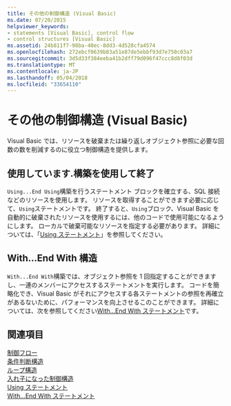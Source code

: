 ```yaml
---
title: その他の制御構造 (Visual Basic)
ms.date: 07/20/2015
helpviewer_keywords:
- statements [Visual Basic], control flow
- control structures [Visual Basic]
ms.assetid: 24b811f7-98ba-40ec-8dd3-4d528cfa4574
ms.openlocfilehash: 272ebcf0639b83a51e87de5ebbf93d7e750c03a7
ms.sourcegitcommit: 3d5d33f384eeba41b2dff79d096f47ccc8d8f03d
ms.translationtype: MT
ms.contentlocale: ja-JP
ms.lasthandoff: 05/04/2018
ms.locfileid: "33654110"
---
```

# <a name="other-control-structures-visual-basic"></a>その他の制御構造 (Visual Basic)
Visual Basic では、リソースを破棄または繰り返しオブジェクト参照に必要な回数の数を削減するのに役立つ制御構造を提供します。  
  
## <a name="usingend-using-construction"></a>使用しています.構築を使用して終了  
 `Using...End Using`構築を行うステートメント ブロックを確立する、SQL 接続などのリソースを使用します。 リソースを取得することができます必要に応じて、`Using`ステートメントです。 終了すると、`Using`ブロック、Visual Basic を自動的に破棄されたリソースを使用するには、他のコードで使用可能になるようにします。 ローカルで破棄可能なリソースを指定する必要があります。 詳細については、「[Using ステートメント](../../../../visual-basic/language-reference/statements/using-statement.md)」を参照してください。  
  
## <a name="withend-with-construction"></a>With...End With 構造  
 `With...End With`構築では、オブジェクト参照を 1 回指定することができますし、一連のメンバーにアクセスするステートメントを実行します。 コードを簡略化でき、Visual Basic がそれにアクセスする各ステートメントの参照を再確立があるないために、パフォーマンスを向上させるこのことができます。 詳細については、次を参照してください[With...End With ステートメント](../../../../visual-basic/language-reference/statements/with-end-with-statement.md)です。  
  
## <a name="see-also"></a>関連項目  
 [制御フロー](../../../../visual-basic/programming-guide/language-features/control-flow/index.md)  
 [条件判断構造](../../../../visual-basic/programming-guide/language-features/control-flow/decision-structures.md)  
 [ループ構造](../../../../visual-basic/programming-guide/language-features/control-flow/loop-structures.md)  
 [入れ子になった制御構造](../../../../visual-basic/programming-guide/language-features/control-flow/nested-control-structures.md)  
 [Using ステートメント](../../../../visual-basic/language-reference/statements/using-statement.md)  
 [With...End With ステートメント](../../../../visual-basic/language-reference/statements/with-end-with-statement.md)
